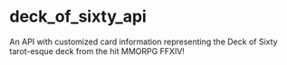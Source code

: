 # deck_of_sixty_api
An API with customized card information representing the Deck of Sixty tarot-esque deck from the hit MMORPG FFXIV!
